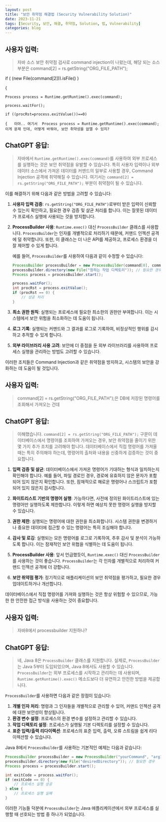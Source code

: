 ```yaml
---
layout: post
title: "보안 취약점 해결법 (Security Vulnerability Solution)"
date: 2023-11-21
tags: [Security, 보안, 해결, 취약점, Solution, 법, Vulnerability]
categories: blog
---
```


## 사용자 입력:
> 자바 소스 보안 취약점 검사로 command injection이 나왔는데, 해당 되는 소스 부분은 command[2] = rs.getString("ORG_FILE_PATH");

if ( (new File(command[2])).isFile() )

{

	Process process = Runtime.getRuntime().exec(command);

	process.waitFor();

	if ((procRst=process.exitValue())==0)

	{   이야.. 여기서  Process process = Runtime.getRuntime().exec(command); 이게 문제 인데, 어떻게 바꿔야, 보안 취약성을 없앨 수 있지?

## ChatGPT 응답:
> 자바에서 `Runtime.getRuntime().exec(command)`를 사용하여 외부 프로세스를 실행하는 것은 보안 취약점을 유발할 수 있습니다. 특히 사용자 입력이나 외부 데이터 소스에서 가져온 데이터를 커맨드의 일부로 사용할 경우, Command Injection 공격에 취약해질 수 있습니다. 여기서는 `command[2] = rs.getString("ORG_FILE_PATH");` 부분이 취약점이 될 수 있습니다.

이를 해결하기 위해 다음과 같은 방법을 고려할 수 있습니다:

1. **사용자 입력 검증**: `rs.getString("ORG_FILE_PATH")`로부터 받은 입력이 신뢰할 수 있는지 확인하고, 필요한 경우 검증 및 살균 처리를 합니다. 이는 잘못된 데이터가 프로세스 실행에 사용되는 것을 방지합니다.

2. **ProcessBuilder 사용**: `Runtime.exec()` 대신 `ProcessBuilder` 클래스를 사용합니다. `ProcessBuilder`는 인자를 개별적으로 처리하기 때문에, 커맨드 인젝션 공격에 덜 취약합니다. 또한, 이 클래스는 더 나은 API를 제공하고, 프로세스 환경을 더 잘 제어할 수 있게 합니다.

   예를 들어, `ProcessBuilder`를 사용하여 다음과 같이 수정할 수 있습니다:

   ```java
   ProcessBuilder processBuilder = new ProcessBuilder(command[0], command[1], command[2]);
   processBuilder.directory(new File("원하는 작업 디렉토리")); // 필요한 경우
   Process process = processBuilder.start();

   process.waitFor();
   int procRst = process.exitValue();
   if (procRst == 0) {
       // 성공 처리
   }
   ```

3. **최소 권한 원칙**: 실행되는 프로세스에 필요한 최소한의 권한만 부여합니다. 이는 시스템에서 보안 위험을 최소화하는 데 도움이 됩니다.

4. **로그 기록**: 실행되는 커맨드와 그 결과를 로그로 기록하여, 비정상적인 행위를 감시하고 추적할 수 있게 합니다.

5. **외부 라이브러리 사용 고려**: 보안에 더 중점을 둔 외부 라이브러리를 사용하여 프로세스 실행을 관리하는 방법도 고려할 수 있습니다.

이러한 조치들은 Command Injection과 같은 취약점을 방지하고, 시스템의 보안을 강화하는 데 도움이 될 것입니다.

## 사용자 입력:
> command[2] = rs.getString("ORG_FILE_PATH");은 DB에 저장된 명령어를 조회해서 가져오는 건데

## ChatGPT 응답:
> 이해했습니다. `command[2] = rs.getString("ORG_FILE_PATH");` 구문이 데이터베이스에서 명령어를 조회하여 가져오는 경우, 보안 취약점을 줄이기 위한 몇 가지 추가 조치를 고려해야 합니다. 데이터베이스에서 직접 명령어를 가져올 때는 특히 주의해야 하는데, 명령어의 출처와 내용을 신중하게 검증하는 것이 중요합니다.

1. **입력 검증 및 살균**: 데이터베이스에서 가져온 명령어가 기대하는 형식과 일치하는지 확인해야 합니다. 예를 들어, 파일 경로인 경우, 경로에 유효하지 않은 문자가 포함되어 있지 않은지 확인합니다. 또한, 잠재적으로 해로운 명령어나 스크립트가 포함되어 있지 않은지 검사합니다.

2. **화이트리스트 기반의 명령어 실행**: 가능하다면, 사전에 정의된 화이트리스트에 있는 명령어만 실행하도록 제한합니다. 이렇게 하면 예상치 못한 명령어 실행을 방지할 수 있습니다.

3. **권한 제한**: 실행되는 명령어에 대한 권한을 최소화합니다. 시스템 권한을 변경하거나 중요한 데이터에 접근할 수 있는 명령어는 특히 조심해야 합니다.

4. **감사 및 로깅**: 실행되는 모든 명령어를 로그로 기록하여, 추후 감사 및 분석이 가능하도록 합니다. 이는 잠재적인 보안 위협을 식별하는 데 도움이 됩니다.

5. **ProcessBuilder 사용**: 앞서 언급했듯이, `Runtime.exec()` 대신 `ProcessBuilder`를 사용하는 것이 좋습니다. `ProcessBuilder`는 각 인자를 개별적으로 처리하여 커맨드 인젝션 공격에 더 강합니다.

6. **보안 취약점 평가**: 정기적으로 애플리케이션의 보안 취약점을 평가하고, 필요한 경우 업데이트하거나 개선합니다.

데이터베이스에서 직접 명령어를 가져와 실행하는 것은 항상 위험할 수 있으므로, 가능한 한 안전한 접근 방식을 사용하는 것이 중요합니다.

## 사용자 입력:
> 자바8에서 processbuilder 지원하나?

## ChatGPT 응답:
> 네, Java 8은 `ProcessBuilder` 클래스를 지원합니다. 실제로, `ProcessBuilder`는 Java 5부터 도입되었으며, Java 8에서도 사용할 수 있습니다. `ProcessBuilder`는 외부 프로세스를 시작하고 관리하는 데 사용되며, `Runtime.getRuntime().exec()` 메소드보다 더 유연하고 안전한 방법을 제공합니다.

`ProcessBuilder`를 사용하면 다음과 같은 장점이 있습니다:

1. **개별 인자 처리**: 명령과 그 인자들을 개별적으로 관리할 수 있어, 커맨드 인젝션 공격에 대한 보안성이 향상됩니다.
2. **환경 변수 설정**: 프로세스의 환경 변수를 설정하고 관리할 수 있습니다.
3. **작업 디렉토리 설정**: 프로세스가 실행될 기본 디렉토리를 설정할 수 있습니다.
4. **표준 입력/출력 리다이렉션**: 프로세스의 표준 입력, 출력, 오류 스트림을 쉽게 리다이렉션할 수 있습니다.

Java 8에서 `ProcessBuilder`를 사용하는 기본적인 예제는 다음과 같습니다:

```java
ProcessBuilder processBuilder = new ProcessBuilder("yourCommand", "arg1", "arg2");
processBuilder.directory(new File("desiredDirectory")); // 필요한 경우
Process process = processBuilder.start();

int exitCode = process.waitFor();
if (exitCode == 0) {
    // 프로세스 실행 성공
} else {
    // 프로세스 실행 실패
}
```

이러한 기능들 덕분에 `ProcessBuilder`는 Java 애플리케이션에서 외부 프로세스를 실행할 때 선호되는 방법 중 하나가 되었습니다.

